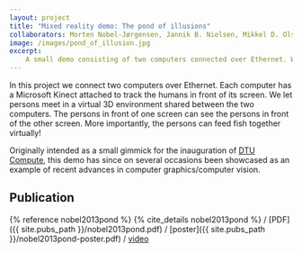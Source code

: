 ```yaml
---
layout: project
title: "Mixed reality demo: The pond of illusions"
collaborators: Morten Nobel-Jørgensen, Jannik B. Nielsen, Mikkel D. Olsen, Jeppe R. Frisvad & J. Andreas Bærentzen
image: /images/pond_of_illusion.jpg
excerpt:
    A small demo consisting of two computers connected over Ethernet. We create a virtual environment were Microsoft Kinect cameras allow people to communicate and *feed fish* together!
---
```


In this project we connect two computers over Ethernet. Each computer has a Microsoft Kinect attached to track the humans in front of its screen. We let persons meet in a virtual 3D environment shared between the two computers. The persons in front of one screen can see the persons in front of the other screen. More importantly, the persons can feed fish together virtually!

Originally intended as a small gimmick for the inauguration of [DTU Compute][dtu_compute], this demo has since on several occasions been showcased as an example of recent advances in computer graphics/computer vision.

## Publication
{% reference nobel2013pond %}
{% cite_details nobel2013pond %}
/ [PDF]({{ site.pubs_path }}/nobel2013pond.pdf)
/ [poster]({{ site.pubs_path }}/nobel2013pond-poster.pdf)
/ [video](http://youtu.be/iK2M6jPD_Vc)


[dtu_compute]: http://compute.dtu.dk/
